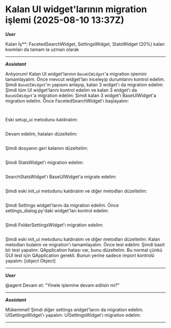 <!-- Generated by SpecStory -->

# Kalan UI widget'larının migration işlemi (2025-08-10 13:37Z)

_**User**_

Kalan İş**: FacetedSearchWidget, SettingsWidget, StatsWidget (20%) kalan kısımları da tamam la uzman olarak

---

_**Assistant**_

Anlıyorum! Kalan UI widget'larının `BaseUIWidget`'a migration işlemini tamamlayalım. Önce mevcut widget'ları inceleyip durumlarını kontrol edelim. Şimdi `BaseUIWidget`'ın yapısını anlayıp, kalan 3 widget'ı da migration edelim: Şimdi tüm UI widget'larını kontrol edelim ve kalan 3 widget'ı da `BaseUIWidget`'a migration edelim: Şimdi kalan 3 widget'ı BaseUIWidget'a migration edelim. Önce FacetedSearchWidget'ı başlayalım: 
```

```

```

```
Eski setup_ui metodunu kaldıralım: 
```

```
Devam edelim, hataları düzeltelim: 
```

```
Şimdi dosyanın geri kalanını düzeltelim: 
```

```
Şimdi StatsWidget'ı migration edelim: 
```

```
SearchStatsWidget'ı BaseUIWidget'a migrate edelim: 
```

```
Şimdi eski init_ui metodunu kaldıralım ve diğer metodları düzeltelim: 
```

```
Şimdi Settings widget'larını da migration edelim. Önce settings_dialog.py'daki widget'ları kontrol edelim: 
```

```
Şimdi FolderSettingsWidget'ı migration edelim: 
```

```
Şimdi eski init_ui metodunu kaldıralım ve diğer metodları düzeltelim: Kalan metodları bulalım ve migration'ı tamamlayalım. Önce test edelim: Şimdi basit bir test yapalım: QApplication hatası var, bunu düzeltelim. Bu normal çünkü GUI test için QApplication gerekli. Bunun yerine sadece import kontrolü yapalım: [object Object]

---

_**User**_

@agent Devam et: "Yinele işlemine devam edilsin mi?"

---

_**Assistant**_

Mükemmel! Şimdi diğer settings widget'larını da migration edelim. UISettingsWidget'ı yapalım: UISettingsWidget'ı migration edelim: 

---

